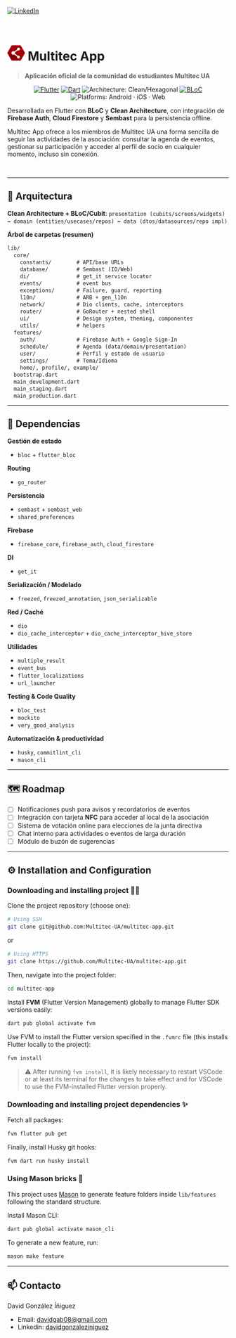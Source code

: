 [![LinkedIn](https://img.shields.io/badge/LinkedIn-David%20Gonz%C3%A1lez-0A66C2?style=for-the-badge&logo=linkedin&logoColor=white)](https://linkedin.com/in/davidgonzaleziniguez)


[dev-linkedin-badge]: https://img.shields.io/badge/Developer%20LinkedIn-David%20Gonz%C3%A1lez-0A66C2?style=for-the-badge&logo=linkedin&logoColor=white
[dev-linkedin-url]: https://linkedin.com/in/davidgonzaleziniguez

<br/> 

<h1><img src="assets/pngs/multitec_icon.png" alt="Logo" height="35"> Multitec App</h1>

> **Aplicación oficial de la comunidad de estudiantes Multitec UA**

<div align="center">
<p>
  <a href="https://flutter.dev"><img src="https://img.shields.io/badge/Flutter-3.32.4-02569B?logo=flutter&logoColor=white" alt="Flutter"></a>
  <a href="https://dart.dev"><img src="https://img.shields.io/badge/Dart-3.8%2B-0175C2?logo=dart&logoColor=white" alt="Dart"></a>
  <img src="https://img.shields.io/badge/Architecture-Clean%20/ %20Hexagonal-blueviolet" alt="Architecture: Clean/Hexagonal">
  <a href="https://bloclibrary.dev/#/"><img src="https://img.shields.io/badge/State-BLoC-7f52ff" alt="BLoC"></a>
  <img src="https://img.shields.io/badge/Platforms-Android%20%20iOS%20%20Web-5E6C84?labelColor=55555" alt="Platforms: Android · iOS · Web">
</p>
</div>


Desarrollada en Flutter con **BLoC** y **Clean Architecture**, con integración de **Firebase Auth**, **Cloud Firestore** y **Sembast** para la persistencia offline.

Multitec App ofrece a los miembros de Multitec UA una forma sencilla de seguir las actividades de la asociación: consultar la agenda de eventos, gestionar su participación y acceder al perfil de socio en cualquier momento, incluso sin conexión.

<br/> 

---

## 🧱 Arquitectura

**Clean Architecture + BLoC/Cubit**:
  `presentation (cubits/screens/widgets) ↔ domain (entities/usecases/repos) ↔ data (dtos/datasources/repo impl)`

**Árbol de carpetas (resumen)**

```text
lib/
  core/
    constants/        # API/base URLs
    database/         # Sembast (IO/Web)
    di/               # get_it service locator
    events/           # event bus
    exceptions/       # Failure, guard, reporting
    l10n/             # ARB + gen_l10n
    network/          # Dio clients, cache, interceptors
    router/           # GoRouter + nested shell
    ui/               # Design system, theming, componentes
    utils/            # helpers 
  features/
    auth/             # Firebase Auth + Google Sign-In
    schedule/         # Agenda (data/domain/presentation)
    user/             # Perfil y estado de usuario
    settings/         # Tema/Idioma
    home/, profile/, example/
  bootstrap.dart
  main_development.dart
  main_staging.dart
  main_production.dart
```

---

## 🧩 Dependencias

**Gestión de estado**
- `bloc` + `flutter_bloc`

**Routing**
- `go_router` 

**Persistencia**
- `sembast` + `sembast_web` 
- `shared_preferences` 

**Firebase**
- `firebase_core`, `firebase_auth`, `cloud_firestore`

**DI**
- `get_it` 

**Serialización / Modelado**
- `freezed`, `freezed_annotation`, `json_serializable` 

**Red / Caché**
- `dio`
- `dio_cache_interceptor` + `dio_cache_interceptor_hive_store` 

**Utilidades**
- `multiple_result` 
- `event_bus`
- `flutter_localizations` 
- `url_launcher`

**Testing & Code Quality**
- `bloc_test`
- `mockito`
- `very_good_analysis`

**Automatización & productividad**
- `husky`, `commitlint_cli`
- `mason_cli`

---

## 🗺️ Roadmap

- [ ] Notificaciones push para avisos y recordatorios de eventos  
- [ ] Integración con tarjeta **NFC** para acceder al local de la asociación
- [ ] Sistema de votación online para elecciones de la junta directiva  
- [ ] Chat interno para actividades o eventos de larga duración
- [ ] Módulo de buzón de sugerencias 

---


## ⚙️ Installation and Configuration 

### Downloading and installing project 🧑‍💻

Clone the project repository (choose one):

```sh
# Using SSH
git clone git@github.com:Multitec-UA/multitec-app.git
```

or

```sh
# Using HTTPS
git clone https://github.com/Multitec-UA/multitec-app.git
```

Then, navigate into the project folder:

```sh
cd multitec-app
```

Install **FVM** (Flutter Version Management) globally to manage Flutter SDK versions easily:

```sh
dart pub global activate fvm
```

Use FVM to install the Flutter version specified in the `.fvmrc` file (this installs Flutter locally to the project):

```sh
fvm install
```

> ⚠️ After running `fvm install`, it is likely necessary to restart VSCode or at least its terminal for the changes to take effect and for VSCode to use the FVM-installed Flutter version properly.

### Downloading and installing project dependencies ✨

Fetch all packages:

```sh
fvm flutter pub get
```

Finally, install Husky git hooks:

```sh
fvm dart run husky install
```

### Using Mason bricks 🧱

This project uses [Mason](https://pub.dev/packages/mason_cli) to generate feature folders inside `lib/features` following the standard structure.

Install Mason CLI:

```sh
dart pub global activate mason_cli
```

To generate a new feature, run:
```sh
mason make feature
```

---

## 📫 Contacto

David González Íñiguez 
- Email: davidgab08@gmail.com
- Linkedin: [davidgonzaleziniguez](https://linkedin.com/in/davidgonzaleziniguez)



<!-- MARKDOWN LINKS & IMAGES -->
<!-- https://www.markdownguide.org/basic-syntax/#reference-style-links -->
[linkedin-shield]: https://img.shields.io/badge/-LinkedIn-black.svg?style=for-the-badge&logo=linkedin&colorB=555
[linkedin-url]: https://linkedin.com/in/davidgonzaleziniguez
